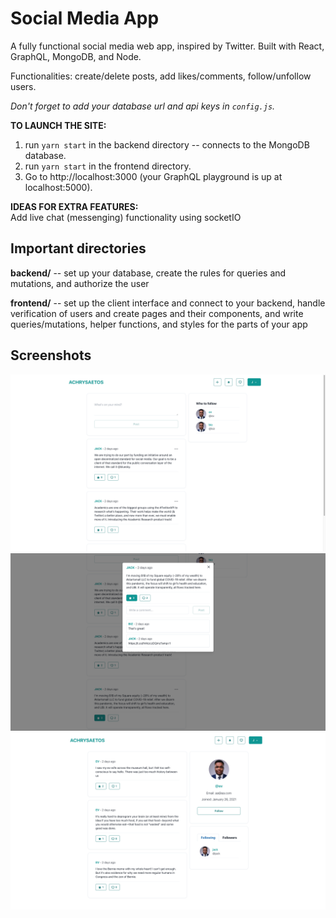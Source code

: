 # Social Media App

A fully functional social media web app, inspired by Twitter. Built with React, GraphQL, MongoDB, and Node.

Functionalities: create/delete posts, add likes/comments, follow/unfollow users.

*Don't forget to add your database url and api keys in `config.js`.*


**TO LAUNCH THE SITE:**
1. run `yarn start` in the backend directory -- connects to the MongoDB database.
2. run `yarn start` in the frontend directory.
3. Go to http://localhost:3000 (your GraphQL playground is up at localhost:5000).


**IDEAS FOR EXTRA FEATURES:**\
Add live chat (messenging) functionality using socketIO


## Important directories

**backend/** -- set up your database, create the rules for queries and mutations, and authorize the user

**frontend/** -- set up the client interface and connect to your backend, handle verification of users and create pages and their components, and write queries/mutations, helper functions, and styles for the parts of your app


## Screenshots ##

![](/screenshots/1.png?raw=true)
![](/screenshots/2.png?raw=true)
![](/screenshots/3.png?raw=true)